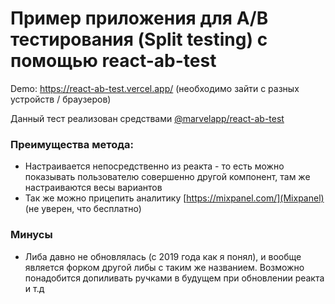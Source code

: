 # Пример приложения для A/B тестирования (Split testing) с помощью react-ab-test

Demo: https://react-ab-test.vercel.app/ (необходимо зайти с разных устройств / браузеров)

Данный тест реализован средствами [@marvelapp/react-ab-test](https://www.npmjs.com/package/@marvelapp/react-ab-test)

### Преимущества метода:
- Настраивается непосредственно из реакта - то есть можно показывать пользователю совершенно другой компонент, там же настраиваются весы вариантов
- Так же можно прицепить аналитику [https://mixpanel.com/](Mixpanel) (не уверен, что бесплатно)

### Минусы
- Либа давно не обновлялась (с 2019 года как я понял), и вообще является форком другой либы с таким же названием. Возможно понадобится допиливать ручками в будущем при обновлении реакта и т.д